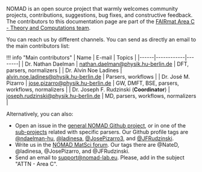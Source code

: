 

NOMAD is an open source project that warmly welcomes community projects, contributions, suggestions, bug fixes, and constructive feedback. The contributors to this documentation page are part of the [FAIRmat Area C - Theory and Computations team](https://www.fairmat-nfdi.eu/fairmat/about-fairmat/team-fairmat).

You can reach us by different channels. You can send as directly an email to the main contributors list:

!!! info "Main contributors"
    | Name | E-mail     | Topics |
    |------|------------|--------|
    | Dr. Nathan Daelman                    | [nathan.daelman@physik.hu-berlin.de](mailto:nathan.daelman@physik.hu-berlin.de)       | DFT, parsers, normalizers  |
    | Dr. Alvin Noe Ladines                 | [alvin.noe.ladines@physik.hu-berlin.de](mailto:alvin.noe.ladines@physik.hu-berlin.de) | Parsers, workflows           |
    | Dr. José M. Pizarro                   | [jose.pizarro@physik.hu-berlin.de](mailto:jose.pizarro@physik.hu-berlin.de)                 | GW, DMFT, BSE, parsers, workflows, normalizers        |
    | Dr. Joseph F. Rudzinski (**Coordinator**) | [joseph.rudzinski@physik.hu-berlin.de](mailto:joseph.rudzinski@physik.hu-berlin.de)   | MD, parsers, workflows, normalizers                          |


Alternatively, you can also:

- Open an issue in the [general NOMAD Github project](https://github.com/nomad-coe/nomad), or in one of the [sub-projects](https://github.com/nomad-coe/nomad/tree/develop/dependencies/parsers) related with specific parsers. Our Github profile tags are [@ndaelman-hu](https://github.com/ndaelman-hu), [@ladinesa](https://github.com/ladinesa), [@JosePizarro3](https://github.com/JosePizarro3), and [@JFRudzinski](https://github.com/JFRudzinski).
- Write us in the [NOMAD MatSci forum](https://matsci.org/c/nomad/32). Our tags there are @NateD, @ladinesa, @JosePizarro, and @JFRudzinski.
- Send an email to [support@nomad-lab.eu](mailto:support@nomad-lab.eu). Please, add in the subject "ATTN - Area C".
